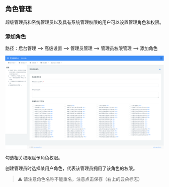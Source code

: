 ## 角色管理

超级管理员和系统管理员以及具有系统管理权限的用户可以设置管理角色和权限。

### 添加角色

路径：后台管理 --> 高级设置 --> 管理员管理 --> 管理员权限管理 --> 添加角色

![](../img/admin_role.png)

勾选相关权限赋予角色权限。

创建管理员时选择某用户角色，代表该管理员拥用了该角色的权限。

> :warning: 请注意角色名称不能重名，注意点击保存（右上的云朵标志）